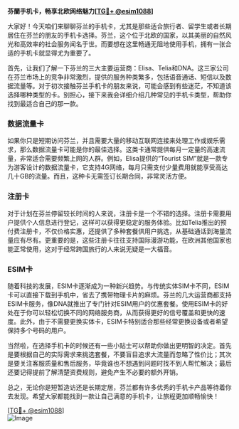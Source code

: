 **芬蘭手机卡，畅享北欧网络魅力[[TG💪+ @esim1088](https://t.me/s/esim1088)]**

大家好！今天咱们来聊聊芬兰的手机卡，尤其是那些适合旅行者、留学生或者长期居住在芬兰的朋友的手机卡选择。芬兰，这个位于北欧的国家，以其美丽的自然风光和高效率的社会服务闻名于世。而要想在这里畅通无阻地使用手机，拥有一张合适的手机卡就显得尤为重要了。

首先，让我们了解一下芬兰的三大主要运营商：Elisa、Telia和DNA。这三家公司在芬兰市场上的竞争非常激烈，提供的服务种类繁多，包括语音通话、短信以及数据流量等。对于初次接触芬兰手机卡的朋友来说，可能会感到有些迷茫，不知道该选择哪种类型的卡。别担心，接下来我会详细介绍几种常见的手机卡类型，帮助你找到最适合自己的那一款。

### 数据流量卡

如果你只是短期访问芬兰，并且需要大量的移动互联网连接来处理工作或娱乐需求，那么数据流量卡可能是你的最佳选择。这类卡通常提供每月一定量的高速流量，非常适合需要频繁上网的人群。例如，Elisa提供的“Tourist SIM”就是一款专为游客设计的数据流量卡，它支持4G网络，每月只需支付少量费用就能享受高达几十GB的流量。而且，这种卡无需签订长期合同，非常灵活方便。

### 注册卡

对于计划在芬兰停留较长时间的人来说，注册卡是一个不错的选择。注册卡需要用户提供个人信息进行登记，这样可以获得更稳定的服务体验。比如Telia推出的预付费注册卡，不仅价格实惠，还提供了多种套餐供用户挑选，从基础通话到海量流量应有尽有。更重要的是，这些注册卡往往支持国际漫游功能，在欧洲其他国家也能正常使用，这对于经常跨国旅行的人来说无疑是一大福音。

### ESIM卡

随着科技的发展，ESIM卡逐渐成为一种新兴趋势。与传统实体SIM卡不同，ESIM卡可以直接下载到手机中，省去了携带物理卡片的麻烦。芬兰的几大运营商都支持ESIM卡服务，像DNA就推出了专门针对ESIM用户的优惠套餐。使用ESIM卡的好处在于你可以轻松切换不同的网络服务商，从而获得更好的信号覆盖和更快的速度。此外，由于不需要更换实体卡，ESIM卡特别适合那些经常更换设备或者希望保持多个号码的用户。

当然啦，在选择手机卡的时候还有一些小贴士可以帮助你做出更明智的决定。首先是要根据自己的实际需求来挑选套餐，不要盲目追求大流量而忽略了性价比；其次是要关注客服质量和售后服务，毕竟谁也不想遇到问题时找不到人帮忙解决；最后还要记得提前了解清楚资费规则，避免产生不必要的额外开销。

总之，无论你是短暂造访还是长期定居，芬兰都有许多优秀的手机卡产品等待着你去发现。希望大家都能找到一款让自己满意的手机卡，让旅程更加顺畅愉快！

[[TG💪+ @esim1088](https://t.me/s/esim1088)]  
![Image](https://i.postimg.cc/4NQfJmqS/Snipaste-2025-05-13-00-14-12.png)